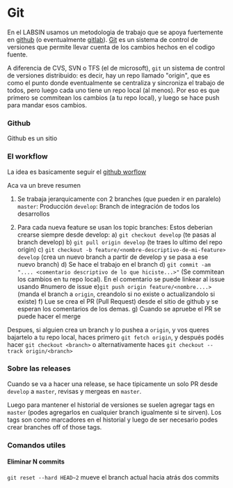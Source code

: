 # Git 

En el LABSIN usamos un metodologia de trabajo que se apoya fuertemente en [github](https://github.com) (o eventualmente [gitlab](https://gitlab.com)). [Git](https://git-scm.com/) es un sistema de control de versiones que permite llevar cuenta de los cambios hechos en el codigo fuente.

A diferencia de CVS, SVN o TFS (el de microsoft), `git` un sistema de control de versiones  distribuido: es decir, hay un repo llamado "origin", que es como el punto donde eventualmente se centraliza y sincroniza el trabajo de todos, pero luego cada uno tiene un repo local (al menos). Por eso es que primero se commitean los cambios (a tu repo local), y luego se hace push para mandar esos cambios.


### Github

Github es un sitio

### El workflow
La idea es basicamente seguir el [github worflow](http://https://docs.github.com/en/get-started/quickstart/github-flow "worflow")

Aca va un breve resumen

1. Se trabaja jerarquicamente con 2 branches (que pueden ir en paralelo)
`master`: Producción
`develop`: Branch de integración de todos los desarrollos 

2. Para cada nueva feature se usan los topic branches:  Estos deberian crearse siempre desde develop:
a) `git checkout develop`  (te pasas al branch develop)
b)  `git pull origin develop`  (te traes lo ultimo del repo origin)
c)  `git checkout -b feature/<nombre-descriptivo-de-mi-feature> develop` (crea un nuevo branch a partir de develop y se pasa a ese nuevo branch) 
d) Se hace el trabajo en el branch
d) `git commit -am ".... <comentario descriptivo de lo que hiciste...>"`  (Se commitean los cambios en tu repo local). En el comentario se puede linkear al issue usando #numero de issue
e)`git push origin feature/<nombre....> ` (manda el branch a `origin`, creandolo si no existe o actualizandolo si existe)
f) Lue se crea el PR (Pull Request) desde el sitio de github y se esperan los comentarios de los demas.
g) Cuando se apruebe el PR se puede hacer el merge

Despues, si alguien crea un branch y lo pushea a `origin`, y vos queres bajartelo a tu repo local, haces primero `git fetch origin`,  y después podés hacer `git checkout <branch>`  o alternativamente haces `git checkout --track origin/<branch>`


 ### Sobre las releases
Cuando se va a hacer una release, se hace tipicamente un solo PR desde `develop` a `master`, revisas y mergeas en `master`. 

Luego para mantener el historial de versiones se suelen agregar tags en `master` (podes agregarlos en cualquier branch igualmente si te sirven). Los tags son como marcadores en el historial y luego de ser necesario podes crear branches off of those tags.

### Comandos utiles
#### Eliminar N commits
`git reset --hard HEAD~2` mueve el branch actual hacia atrás dos commits

